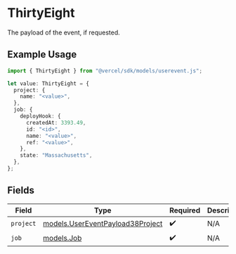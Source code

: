 # ThirtyEight

The payload of the event, if requested.

## Example Usage

```typescript
import { ThirtyEight } from "@vercel/sdk/models/userevent.js";

let value: ThirtyEight = {
  project: {
    name: "<value>",
  },
  job: {
    deployHook: {
      createdAt: 3393.49,
      id: "<id>",
      name: "<value>",
      ref: "<value>",
    },
    state: "Massachusetts",
  },
};
```

## Fields

| Field                                                                      | Type                                                                       | Required                                                                   | Description                                                                |
| -------------------------------------------------------------------------- | -------------------------------------------------------------------------- | -------------------------------------------------------------------------- | -------------------------------------------------------------------------- |
| `project`                                                                  | [models.UserEventPayload38Project](../models/usereventpayload38project.md) | :heavy_check_mark:                                                         | N/A                                                                        |
| `job`                                                                      | [models.Job](../models/job.md)                                             | :heavy_check_mark:                                                         | N/A                                                                        |